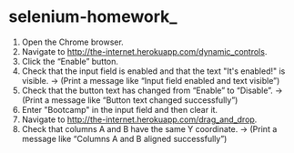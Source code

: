 # selenium-homework_
1. Open the Chrome browser.
2. Navigate to http://the-internet.herokuapp.com/dynamic_controls.
3. Click the “Enable” button.
4. Check that the input field is enabled and that the text "It's enabled!" is visible. → (Print a message like “Input field enabled and text visible”)
5. Check that the button text has changed from “Enable” to “Disable”. → (Print a message like “Button text changed successfully”)
6. Enter "Bootcamp" in the input field and then clear it.
7. Navigate to http://the-internet.herokuapp.com/drag_and_drop.
8. Check that columns A and B have the same Y coordinate. → (Print a message like “Columns A and B aligned successfully”)
